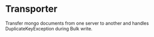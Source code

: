 # Transporter
Transfer mongo documents from one server to another and handles DuplicateKeyException during Bulk write.